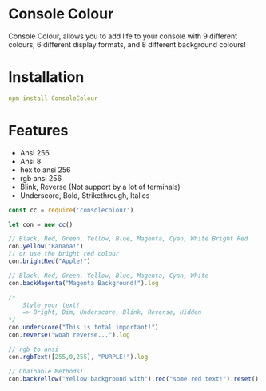 # Console Colour
Console Colour, allows you to add life to your console with 9 different colours, 6 different display formats, and 8 different background colours!

# Installation
```yaml
npm install ConsoleColour
```
# Features
- Ansi 256
- Ansi 8
- hex to ansi 256
- rgb ansi 256
- Blink, Reverse (Not support by a lot of terminals)
- Underscore, Bold, Strikethrough, Italics

 ```js
const cc = require('consolecolour')

let con = new cc()

// Black, Red, Green, Yellow, Blue, Magenta, Cyan, White Bright Red
con.yellow("Banana!")
// or use the bright red colour
con.brightRed("Apple!")

// Black, Red, Green, Yellow, Blue, Magenta, Cyan, White
con.backMagenta("Magenta Background!").log

/*
	 Style your text!
	 => Bright, Dim, Underscore, Blink, Reverse, Hidden
*/
con.underscore("This is total important!")
con.reverse("woah reverse...").log

// rgb to ansi
con.rgbText([255,0,255], "PURPLE!").log

// Chainable Methods!
con.backYellow("Yellow background with").red("some red text!").reset().blink("Blinking...").log
```	


